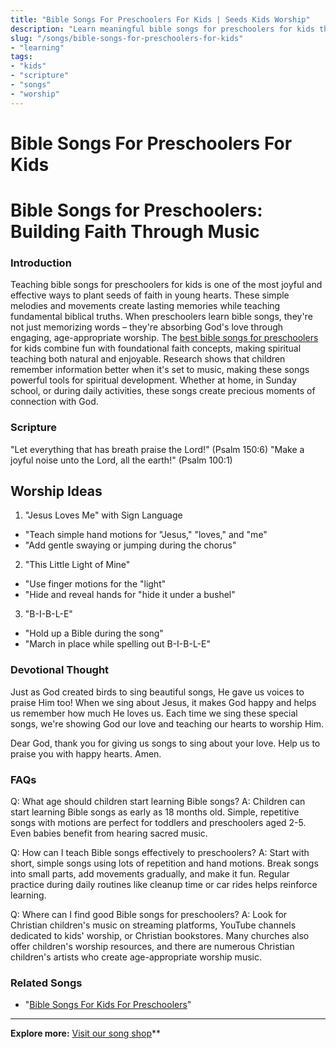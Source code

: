 ```yaml
---
title: "Bible Songs For Preschoolers For Kids | Seeds Kids Worship"
description: "Learn meaningful bible songs for preschoolers for kids that teach Scripture through music. Interactive worship resources for kids and families."
slug: "/songs/bible-songs-for-preschoolers-for-kids"
- "learning"
tags:
- "kids"
- "scripture"
- "songs"
- "worship"
---
```


# Bible Songs For Preschoolers For Kids

# Bible Songs for Preschoolers: Building Faith Through Music

### Introduction
Teaching bible songs for preschoolers for kids is one of the most joyful and effective ways to plant seeds of faith in young hearts. These simple melodies and movements create lasting memories while teaching fundamental biblical truths. When preschoolers learn bible songs, they're not just memorizing words – they're absorbing God's love through engaging, age-appropriate worship. The [best bible songs for preschoolers](/songs/best-bible-songs-for-preschoolers/) for kids combine fun with foundational faith concepts, making spiritual teaching both natural and enjoyable. Research shows that children remember information better when it's set to music, making these songs powerful tools for spiritual development. Whether at home, in Sunday school, or during daily activities, these songs create precious moments of connection with God.

### Scripture
"Let everything that has breath praise the Lord!" (Psalm 150:6)
"Make a joyful noise unto the Lord, all the earth!" (Psalm 100:1)

## Worship Ideas
1. "Jesus Loves Me" with Sign Language
- "Teach simple hand motions for "Jesus," "loves," and "me"
- "Add gentle swaying or jumping during the chorus"

2. "This Little Light of Mine"
- "Use finger motions for the "light"
- "Hide and reveal hands for "hide it under a bushel"

3. "B-I-B-L-E"
- "Hold up a Bible during the song"
- "March in place while spelling out B-I-B-L-E"

### Devotional Thought
Just as God created birds to sing beautiful songs, He gave us voices to praise Him too! When we sing about Jesus, it makes God happy and helps us remember how much He loves us. Each time we sing these special songs, we're showing God our love and teaching our hearts to worship Him.

Dear God, thank you for giving us songs to sing about your love. Help us to praise you with happy hearts. Amen.

### FAQs

Q: What age should children start learning Bible songs?
A: Children can start learning Bible songs as early as 18 months old. Simple, repetitive songs with motions are perfect for toddlers and preschoolers aged 2-5. Even babies benefit from hearing sacred music.

Q: How can I teach Bible songs effectively to preschoolers?
A: Start with short, simple songs using lots of repetition and hand motions. Break songs into small parts, add movements gradually, and make it fun. Regular practice during daily routines like cleanup time or car rides helps reinforce learning.

Q: Where can I find good Bible songs for preschoolers?
A: Look for Christian children's music on streaming platforms, YouTube channels dedicated to kids' worship, or Christian bookstores. Many churches also offer children's worship resources, and there are numerous Christian children's artists who create age-appropriate worship music.

### Related Songs

- "[Bible Songs For Kids For Preschoolers](/songs/bible-songs-for-kids-for-preschoolers/)"

---

**Explore more:** [Visit our song shop](https://seedskidsworship.com/shop)**

<!-- Schema Markup -->
<script type="application/ld+json">
{
  "@context": "https://schema.org",
  "@type": "MusicRecording",
  "name": "Bible Songs For Preschoolers For Kids",
  "byArtist": {
    "@type": "MusicGroup",
    "name": "Seeds Kids Worship"
  },
  "isFamilyFriendly": true,
  "url": "https://seedskidsworship.com/songs/bible-songs-for-preschoolers-for-kids/"
}
</script>